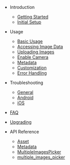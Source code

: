 - Introduction

  - [Getting Started](gettingstarted.md)
  - [Initial Setup](initialsetup.md)

- Usage

  - [Basic Usage](basicusage.md)
  - [Accessing Image Data](imagedata.md)
  - [Uploading Images](upload.md)
  - [Enable Camera](enablecamera.md)
  - [Metadata](metadata.md)
  - [Customization](theming.md)
  - [Error Handling](errorhandling.md)

- Troubleshooting

  - [General](generaltroubleshooting.md)
  - [Android](androudtroubleshooting.md)
  - [iOS](iostroubleshooting.md)

- [FAQ](faq.md)
- [Upgrading](upgrading.md)

- API Reference
  - [Asset](https://pub.dartlang.org/documentation/multiple_images_picker/latest/multiple_images_picker/Asset-class.html)
  - [Metadata](https://pub.dartlang.org/documentation/multiple_images_picker/latest/multiple_images_picker/Metadata-class.html)
  - [MultipleImagesPicker](https://pub.dartlang.org/documentation/multiple_images_picker/latest/multiple_images_picker/MultipleImagesPicker-class.html)
  - [multiple_images_picker](https://pub.dartlang.org/documentation/multiple_images_picker/latest/multiple_images_picker/multiple_images_picker-library.html)
